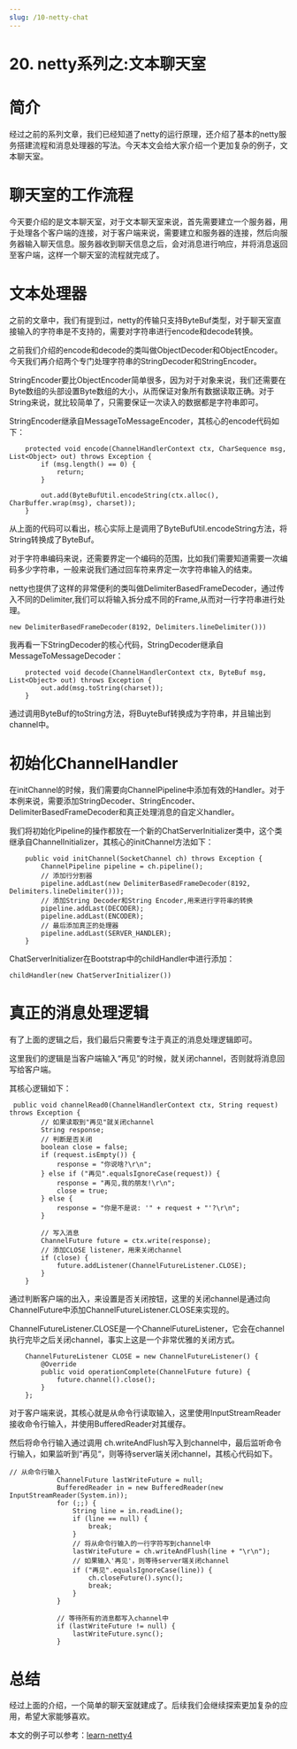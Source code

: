 ```yaml
---
slug: /10-netty-chat
---
```


# 20. netty系列之:文本聊天室



# 简介

经过之前的系列文章，我们已经知道了netty的运行原理，还介绍了基本的netty服务搭建流程和消息处理器的写法。今天本文会给大家介绍一个更加复杂的例子，文本聊天室。

# 聊天室的工作流程

今天要介绍的是文本聊天室，对于文本聊天室来说，首先需要建立一个服务器，用于处理各个客户端的连接，对于客户端来说，需要建立和服务器的连接，然后向服务器输入聊天信息。服务器收到聊天信息之后，会对消息进行响应，并将消息返回至客户端，这样一个聊天室的流程就完成了。 

# 文本处理器

之前的文章中，我们有提到过，netty的传输只支持ByteBuf类型，对于聊天室直接输入的字符串是不支持的，需要对字符串进行encode和decode转换。

之前我们介绍的encode和decode的类叫做ObjectDecoder和ObjectEncoder。今天我们再介绍两个专门处理字符串的StringDecoder和StringEncoder。

StringEncoder要比ObjectEncoder简单很多，因为对于对象来说，我们还需要在Byte数组的头部设置Byte数组的大小，从而保证对象所有数据读取正确。对于String来说，就比较简单了，只需要保证一次读入的数据都是字符串即可。

StringEncoder继承自MessageToMessageEncoder，其核心的encode代码如下：

```
    protected void encode(ChannelHandlerContext ctx, CharSequence msg, List<Object> out) throws Exception {
        if (msg.length() == 0) {
            return;
        }

        out.add(ByteBufUtil.encodeString(ctx.alloc(), CharBuffer.wrap(msg), charset));
    }
```

从上面的代码可以看出，核心实际上是调用了ByteBufUtil.encodeString方法，将String转换成了ByteBuf。

对于字符串编码来说，还需要界定一个编码的范围，比如我们需要知道需要一次编码多少字符串，一般来说我们通过回车符来界定一次字符串输入的结束。

netty也提供了这样的非常便利的类叫做DelimiterBasedFrameDecoder，通过传入不同的Delimiter,我们可以将输入拆分成不同的Frame,从而对一行字符串进行处理。

```
new DelimiterBasedFrameDecoder(8192, Delimiters.lineDelimiter()))

```

我再看一下StringDecoder的核心代码，StringDecoder继承自MessageToMessageDecoder：

```
    protected void decode(ChannelHandlerContext ctx, ByteBuf msg, List<Object> out) throws Exception {
        out.add(msg.toString(charset));
    }
```

通过调用ByteBuf的toString方法，将BuyteBuf转换成为字符串，并且输出到channel中。

# 初始化ChannelHandler

在initChannel的时候，我们需要向ChannelPipeline中添加有效的Handler。对于本例来说，需要添加StringDecoder、StringEncoder、DelimiterBasedFrameDecoder和真正处理消息的自定义handler。

我们将初始化Pipeline的操作都放在一个新的ChatServerInitializer类中，这个类继承自ChannelInitializer，其核心的initChannel方法如下：

```
    public void initChannel(SocketChannel ch) throws Exception {
        ChannelPipeline pipeline = ch.pipeline();
        // 添加行分割器
        pipeline.addLast(new DelimiterBasedFrameDecoder(8192, Delimiters.lineDelimiter()));
        // 添加String Decoder和String Encoder,用来进行字符串的转换
        pipeline.addLast(DECODER);
        pipeline.addLast(ENCODER);
        // 最后添加真正的处理器
        pipeline.addLast(SERVER_HANDLER);
    }
```

ChatServerInitializer在Bootstrap中的childHandler中进行添加：

```
childHandler(new ChatServerInitializer())
```

# 真正的消息处理逻辑

有了上面的逻辑之后，我们最后只需要专注于真正的消息处理逻辑即可。

这里我们的逻辑是当客户端输入“再见”的时候，就关闭channel，否则就将消息回写给客户端。

其核心逻辑如下：

```
 public void channelRead0(ChannelHandlerContext ctx, String request) throws Exception {
        // 如果读取到"再见"就关闭channel
        String response;
        // 判断是否关闭
        boolean close = false;
        if (request.isEmpty()) {
            response = "你说啥?\r\n";
        } else if ("再见".equalsIgnoreCase(request)) {
            response = "再见,我的朋友!\r\n";
            close = true;
        } else {
            response = "你是不是说: '" + request + "'?\r\n";
        }

        // 写入消息
        ChannelFuture future = ctx.write(response);
        // 添加CLOSE listener，用来关闭channel
        if (close) {
            future.addListener(ChannelFutureListener.CLOSE);
        }
    }
```

通过判断客户端的出入，来设置是否关闭按钮，这里的关闭channel是通过向ChannelFuture中添加ChannelFutureListener.CLOSE来实现的。

ChannelFutureListener.CLOSE是一个ChannelFutureListener，它会在channel执行完毕之后关闭channel，事实上这是一个非常优雅的关闭方式。

```
    ChannelFutureListener CLOSE = new ChannelFutureListener() {
        @Override
        public void operationComplete(ChannelFuture future) {
            future.channel().close();
        }
    };
```

对于客户端来说，其核心就是从命令行读取输入，这里使用InputStreamReader接收命令行输入，并使用BufferedReader对其缓存。

然后将命令行输入通过调用 ch.writeAndFlush写入到channel中，最后监听命令行输入，如果监听到“再见“，则等待server端关闭channel，其核心代码如下。

```
// 从命令行输入
            ChannelFuture lastWriteFuture = null;
            BufferedReader in = new BufferedReader(new InputStreamReader(System.in));
            for (;;) {
                String line = in.readLine();
                if (line == null) {
                    break;
                }
                // 将从命令行输入的一行字符写到channel中
                lastWriteFuture = ch.writeAndFlush(line + "\r\n");
                // 如果输入'再见'，则等待server端关闭channel
                if ("再见".equalsIgnoreCase(line)) {
                    ch.closeFuture().sync();
                    break;
                }
            }

            // 等待所有的消息都写入channel中
            if (lastWriteFuture != null) {
                lastWriteFuture.sync();
            }
```

# 总结

经过上面的介绍，一个简单的聊天室就建成了。后续我们会继续探索更加复杂的应用，希望大家能够喜欢。

本文的例子可以参考：[learn-netty4](https://github.com/ddean2009/learn-netty4)





